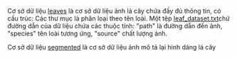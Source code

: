 Cơ sở dữ liệu [leaves](datasets/leaves) là cơ sở dữ liệu ảnh lá cây chứa đầy đủ thông tin, có cấu trúc:
  Các thư mục là phân loại theo tên loài.
  Một tệp [leaf_dataset.txt](datasets/leaves/leaf_dataset.txt)chứ đường dẫn của dữ liệu chứa các thuộc tính: "path" là đường dẫn đến ảnh,	"species" tên loài tương ứng,	"source" chất lượng ảnh.
  
Cơ sở dữ liệu [segmented]() là cơ sở dữ liệu ảnh mô tả lại hình dáng lá cây
